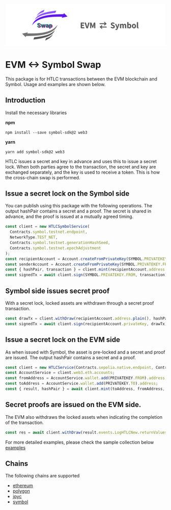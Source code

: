 <div align="center">
<img src="assets/evm-symbol-swap-logo-wide.png" alt="evm-symbol-swap-logo" title="evm-symbol-swap-logo">
</div>

# EVM <-> Symbol Swap

This package is for HTLC transactions between the EVM blockchain and Symbol. Usage and examples are shown below.

## Introduction

Install the necessary libraries

**npm**

```
npm install --save symbol-sdk@2 web3
```

**yarn**

```
yarn add symbol-sdk@2 web3
```

HTLC issues a secret and key in advance and uses this to issue a secret lock.
When both parties agree to the transaction, the secret and key are exchanged separately, and the key is used to receive a token.
This is how the cross-chain swap is performed.

## Issue a secret lock on the Symbol side

You can publish using this package with the following operations.
The output hashPair contains a secret and a proof. The secret is shared in advance, and the proof is issued at a mutually agreed timing.

```ts
const client = new HTLCSymbolService(
  Contracts.symbol.testnet.endpoint,
  NetworkType.TEST_NET,
  Contracts.symbol.testnet.generationHashSeed,
  Contracts.symbol.testnet.epochAdjustment
);
const recipientAccount = Account.createFromPrivateKey(SYMBOL.PRIVATEKEY.TO, NetworkType.TEST_NET);
const senderAccount = Account.createFromPrivateKey(SYMBOL.PRIVATEKEY.FROM, NetworkType.TEST_NET);
const { hashPair, transaction } = client.mint(recipientAccount.address.plain(), SYMBOL.CURRENCY.MOSAIC_ID, 1);
const signedTx = await client.sign(SYMBOL.PRIVATEKEY.FROM, transaction);
```

## Symbol side issues secret proof

With a secret lock, locked assets are withdrawn through a secret proof transaction.

```ts
const drawTx = client.withDraw(recipientAccount.address.plain(), hashPair.proof, hashPair.secret);
const signedTx = await client.sign(recipientAccount.privateKey, drawTx);
```

## Issue a secret lock on the EVM side

As when issued with Symbol, the asset is pre-locked and a secret and proof are issued.
The output hashPair contains a secret and a proof.

```ts
const client = new HTLCService(Contracts.sepolia.native.endpoint, Contracts.sepolia.native.contractAddress);
const AccountService = client.web3.eth.accounts;
const fromAddress = AccountService.wallet.add(PRIVATEKEY.FROM).address;
const toAddress = AccountService.wallet.add(PRIVATEKEY.TO).address;
const { result, hashPair } = await client.mint(toAddress, fromAddress, 1);
```

## Secret proofs are issued on the EVM side.

The EVM also withdraws the locked assets when indicating the completion of the transaction.

```ts
const res = await client.withDraw(result.events.LogHTLCNew.returnValues.contractId, toAddress, hashPair.proof);
```

For more detailed examples, please check the sample collection below
[examples](examples/README.md)

## Chains

The following chains are supported

- [ethereum](https://ethereum.org/)
- [polygon](https://polygon.technology/)
- [jpyc](https://jpyc.jp/)
- [symbol](https://symbol-community.com/)
